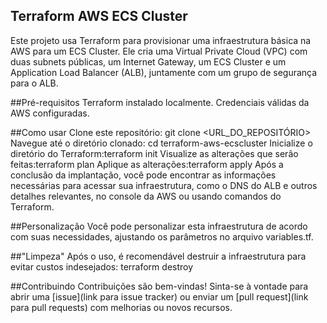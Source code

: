 
## Terraform AWS ECS Cluster

Este projeto usa Terraform para provisionar uma infraestrutura básica na AWS para um ECS Cluster. Ele cria uma Virtual Private Cloud (VPC) com duas subnets públicas, um Internet Gateway, um ECS Cluster e um Application Load Balancer (ALB), juntamente com um grupo de segurança para o ALB.

##Pré-requisitos
Terraform instalado localmente.
Credenciais válidas da AWS configuradas.

##Como usar
Clone este repositório: git clone <URL_DO_REPOSITÓRIO>
Navegue até o diretório clonado: cd terraform-aws-ecscluster
Inicialize o diretório do Terraform:terraform init
Visualize as alterações que serão feitas:terraform plan
Aplique as alterações:terraform apply
Após a conclusão da implantação, você pode encontrar as informações necessárias para acessar sua infraestrutura, como o DNS do ALB e outros detalhes relevantes, no console da AWS ou usando comandos do Terraform.

##Personalização
Você pode personalizar esta infraestrutura de acordo com suas necessidades, ajustando os parâmetros no arquivo variables.tf.

##"Limpeza"
Após o uso, é recomendável destruir a infraestrutura para evitar custos indesejados: terraform destroy

##Contribuindo
Contribuições são bem-vindas! Sinta-se à vontade para abrir uma [issue](link para issue tracker) ou enviar um [pull request](link para pull requests) com melhorias ou novos recursos.
